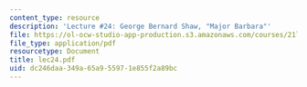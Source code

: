 ```yaml
---
content_type: resource
description: 'Lecture #24: George Bernard Shaw, "Major Barbara"'
file: https://ol-ocw-studio-app-production.s3.amazonaws.com/courses/21l-450-literature-and-ethical-values-fall-2002/dc246daa349a65a955971e855f2a89bc_lec24.pdf
file_type: application/pdf
resourcetype: Document
title: lec24.pdf
uid: dc246daa-349a-65a9-5597-1e855f2a89bc
---
```

